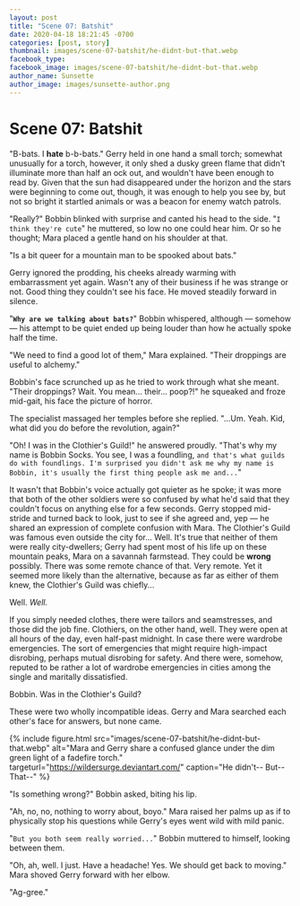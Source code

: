 ```yaml
---
layout: post
title: "Scene 07: Batshit"
date: 2020-04-18 18:21:45 -0700
categories: [post, story]
thumbnail: images/scene-07-batshit/he-didnt-but-that.webp
facebook_type: 
facebook_image: images/scene-07-batshit/he-didnt-but-that.webp
author_name: Sunsette
author_image: images/sunsette-author.png
---
```

# Scene 07: Batshit
 
"B-bats. I **hate** b-b-bats." Gerry held in one hand a small torch; somewhat unusually for a torch, however, it only shed a dusky green flame that didn't illuminate more than half an ock out, and wouldn't have been enough to read by. Given that the sun had disappeared under the horizon and the stars were beginning to come out, though, it was enough to help you see by, but not so bright it startled animals or was a beacon for enemy watch patrols.


"Really?" Bobbin blinked with surprise and canted his head to the side. "`I think they're cute`" he muttered, so low no one could hear him. Or so he thought; Mara placed a gentle hand on his shoulder at that. 


 "Is a bit queer for a mountain man to be spooked about bats."


Gerry ignored the prodding, his cheeks already warming with embarrassment yet again. Wasn't any of their business if he was strange or not. Good thing they couldn't see his face. He moved steadily forward in silence.


"**`Why are we talking about bats?`**" Bobbin whispered, although — somehow — his attempt to be quiet ended up being louder than how he actually spoke half the time.


"We need to find a good lot of them," Mara explained. "Their droppings are useful to alchemy."


Bobbin's face scrunched up as he tried to work through what she meant. "Their droppings? Wait. You mean... their... poop?!" he squeaked and froze mid-gait, his face the picture of horror.


The specialist massaged her temples before she replied. "...Um. Yeah. Kid, what did you do before the revolution, again?"


"Oh! I was in the Clothier's Guild!" he answered proudly. "That's why my name is Bobbin Socks. You see, I was a foundling, `and that's what guilds do with foundlings. I'm surprised you didn't ask me why my name is Bobbin, it's usually the first thing people ask me and...`"


It wasn't that Bobbin's voice actually got quieter as he spoke; it was more that both of the other soldiers were so confused by what he'd said that they couldn't focus on anything else for a few seconds. Gerry stopped mid-stride and turned back to look, just to see if she agreed and, yep — he shared an expression of complete confusion with Mara. The Clothier's Guild was famous even outside the city for... Well. It's true that neither of them were really city-dwellers; Gerry had spent most of his life up on these mountain peaks, Mara on a savannah farmstead. They could be **wrong** possibly. There was some remote chance of that. Very remote. Yet it seemed more likely than the alternative, because as far as either of them knew, the Clothier's Guild was chiefly...


Well. *Well.*


If you simply needed clothes, there were tailors and seamstresses, and those did the job fine. Clothiers, on the other hand, well. They were open at all hours of the day, even half-past midnight. In case there were wardrobe emergencies. The sort of emergencies that might require high-impact disrobing, perhaps mutual disrobing for safety. And there were, somehow, reputed to be rather a lot of wardrobe emergencies in cities among the single and maritally dissatisfied. 


Bobbin. Was in the Clothier's Guild?


These were two wholly incompatible ideas. Gerry and Mara searched each other's face for answers, but none came.

{% include figure.html 
   src="images/scene-07-batshit/he-didnt-but-that.webp" 
   alt="Mara and Gerry share a confused glance under the dim green light of a fadefire torch." 
   targeturl="https://wildersurge.deviantart.com/" 
   caption="He didn't-- But-- That--" %}

"Is something wrong?" Bobbin asked, biting his lip.


"Ah, no, no, nothing to worry about, boyo." Mara raised her palms up as if to physically stop his questions while Gerry's eyes went wild with mild panic.


"`But you both seem really worried...`" Bobbin muttered to himself, looking between them.


"Oh, ah, well. I just. Have a headache! Yes. We should get back to moving." Mara shoved Gerry forward with her elbow.


"Ag-gree."